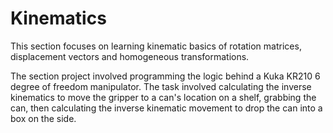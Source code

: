 # Kinematics

This section focuses on learning kinematic basics of rotation matrices, displacement vectors and homogeneous transformations.

The section project involved programming the logic behind a Kuka KR210 6 degree of freedom manipulator. The task involved calculating the inverse kinematics to move the gripper to a can's location on a shelf, grabbing the can, then calculating the inverse kinematic movement to drop the can into a box on the side.
